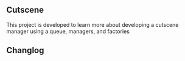 ## Cutscene

This project is developed to learn more about developing a cutscene manager using a queue, managers, and factories

## Changlog

